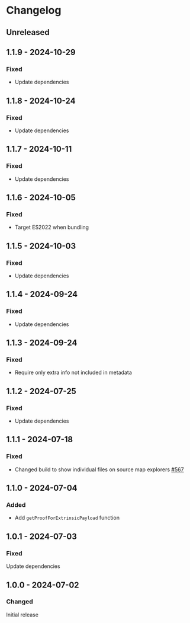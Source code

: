 # Changelog

## Unreleased

## 1.1.9 - 2024-10-29

### Fixed

- Update dependencies

## 1.1.8 - 2024-10-24

### Fixed

- Update dependencies

## 1.1.7 - 2024-10-11

### Fixed

- Update dependencies

## 1.1.6 - 2024-10-05

### Fixed

- Target ES2022 when bundling

## 1.1.5 - 2024-10-03

### Fixed

- Update dependencies

## 1.1.4 - 2024-09-24

### Fixed

- Update dependencies

## 1.1.3 - 2024-09-24

### Fixed

- Require only extra info not included in metadata

## 1.1.2 - 2024-07-25

### Fixed

- Update dependencies

## 1.1.1 - 2024-07-18

### Fixed

- Changed build to show individual files on source map explorers [#567](https://github.com/polkadot-api/polkadot-api/pull/567)

## 1.1.0 - 2024-07-04

### Added

- Add `getProofForExtrinsicPayload` function

## 1.0.1 - 2024-07-03

### Fixed

Update dependencies

## 1.0.0 - 2024-07-02

### Changed

Initial release
